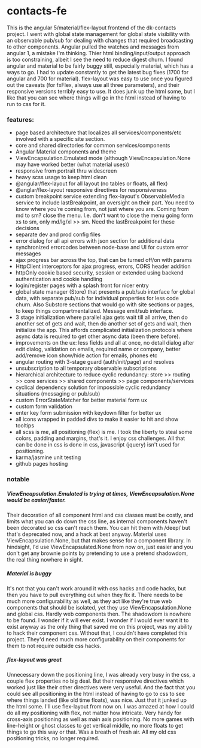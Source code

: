 # contacts-fe

This is the angular 5/material/flex-layout frontend of the dk-contacts project. I went with global state management for global state visibility with an observable pub/sub for dealing with changes that required broadcasting to other components. Angular pulled the watches and messages from angular 1, a mistake I'm thinking. Thier html binding/input/output approach is too constraining, albeit I see the need to reduce digest churn. I found angular and material to be fairly buggy still, especially material, which has a ways to go. I had to update constantly to get the latest bug fixes (1700 for angular and 700 for material). flex-layout was easy to use once you figured out the caveats (for fxFlex, always use all three parameters), and their responsive versions terribly easy to use. It does junk up the html some, but I like that you can see where things will go in the html instead of having to run to css for it.
  
### features:  
* page based architecture that localizes all services/components/etc involved with a specific site section.
* core and shared directories for common services/components
* Angular Material components and theme
* ViewEncapsulation.Emulated mode (although ViewEncapsulation.None may have worked better (what material uses))
* responsive from portrait thru widescreen
* heavy scss usage to keep html clean
* @angular/flex-layout for all layout (no tables or floats, all flex)
* @anglar/flex-layout responsive directives for responsiveness 
* custom breakpoint service extending flex-layout's ObservableMedia service to include lastBreakpoint, an oversight on their part. You need to know where you're coming from, not just where you are. Coming from md to sm? close the menu. I.e. don't want to close the menu going form xs to sm, only md/lg/xl >> sm. Need the lastBreakpoint for these decisions
* separate dev and prod config files
* error dialog for all api errors with json section for additional data
* synchronized errorcodes between node-base and UI for custom error messages
* ajax progress bar across the top, that can be turned off/on with params
* HttpClient interceptors for ajax progress, errors, CORS header addition
* httpOnly cookie based security, session or extended using backend authentication and cookie handling
* login/register pages with a splash front for nicer entry
* global state manager (Store) that presents a pub/sub interface for global data, with separate pub/sub for individual properties for less code churn. Also Substore sections that would go with site sections or pages, to keep things compartmentalized. Message emit/sub interface.
* 3 stage initialization where parallel ajax gets wait till all arrive, then do another set of gets and wait, then do another set of gets and wait, then initialize the app. This affords complicated initialization protocols where async data is required to get other async data (been there before).
* improvements on the ux: less fields and all at once, no detail dialog after edit dialog, validation on emails, required name or company, better add/remove icon show/hide action for emails, phones etc
* angular routing with 3-stage guard (auth/init/page) and resolves
* unsubscription to all temporary observable subscriptions
* hierarchical architecture to reduce cyclic redundancy: store >> routing >> core services >> shared components >> page components/services
* cyclical dependency solution for impossible cyclic redundancy situations (messaging or pub/sub)
* custom ErrorStateMatcher for better material form ux
* custom form validation
* enter key form submission with keydown filter for better ux
* all icons wrapped in padded divs to make it easier to hit and show tooltips
* all scss is me, all positioning (flex) is me. I took the liberty to steal some colors, padding and margins, that's it. I enjoy css challenges. All that can be done in css is done in css, javascript (jquery) isn't used for positioning.
* karma/jasmine unit testing
* github pages hosting
 
### notable
##### ViewEncapsulation.Emulated is trying at times, ViewEncapsulation.None would be easier/faster.
Their decoration of all component html and css classes must be costly, and limits what you can do down the css line, as internal components haven't been decorated so css can't reach them. You can hit them with /deep/ but that's deprecated now, and a hack at best anyway. Material uses ViewEncapsulation.None, but that makes sense for a component library. In hindsight, I'd use ViewEncapsulated.None from now on, just easier and you don't get any brownie points by pretending to use a pretend shadowdom, the real thing nowhere in sight.

##### Material is buggy
It's not that you can't work around it with css hacks and code hacks, but then you have to pull everything out when they fix it. There needs to be much more configurability as well, as they act like they're true web components that should be isolated, yet they use ViewEncapsulation.None and global css. Hardly web components then. The shadowdom is nowhere to be found. I wonder if it will ever exist. I wonder if I would ever want it to exist anyway as the only thing that saved me on this project, was my ability to hack their component css. Without that, I couldn't have completed this project. They'd need much more configurability on their components for them to not require outside css hacks.

##### flex-layout was great
Unnecessary down the positioning line, I was already very busy in the css, a couple flex properties no big deal. But their responsive directives which worked just like their other directives were very useful. And the fact that you could see all positioning in the html instead of having to go to css to see where things landed (like old time floats), was nice. Just that it junked up the html some. I'll use flex-layout from now on. I was amazed at how I could do all my positioning with flex, not matter how intricate. Very handy for cross-axis positioning as well as main axis positioning. No more games with line-height or ghost classes to get vertical middle, no more floats to get things to go this way or that. Was a breath of fresh air. All my old css positioning tricks, no longer required.
  

